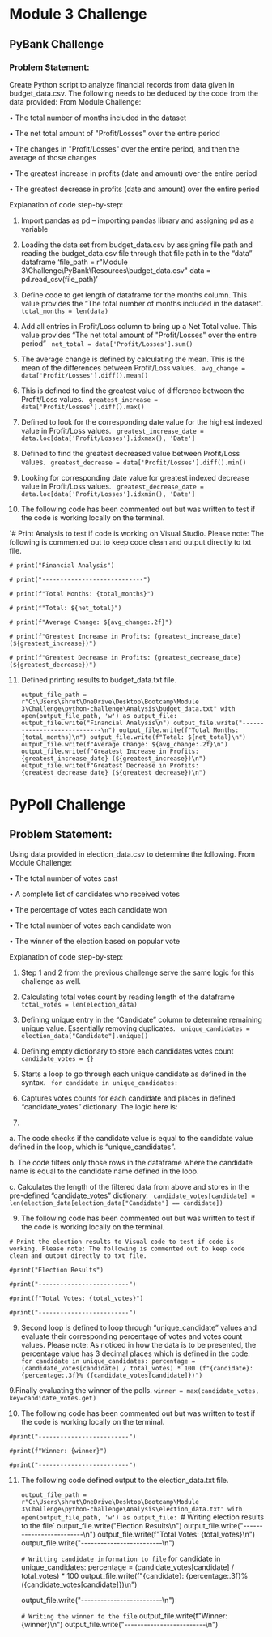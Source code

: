 # Module 3 Challenge
## PyBank Challenge

### Problem Statement:

Create Python script to analyze financial records from data given in budget_data.csv.  The following needs to be deduced by the code from the data provided:
From Module Challenge:

•	The total number of months included in the dataset

•	The net total amount of "Profit/Losses" over the entire period

•	The changes in "Profit/Losses" over the entire period, and then the average of those changes

•	The greatest increase in profits (date and amount) over the entire period

•	The greatest decrease in profits (date and amount) over the entire period

Explanation of code step-by-step:

1.	Import pandas as pd  – importing pandas library and assigning pd as a variable

2.	Loading the data set from budget_data.csv by assigning file path and reading the budget_data.csv file through that file path in to the “data” dataframe
‘file_path = r"Module 3\Challenge\PyBank\Resources\budget_data.csv"
data = pd.read_csv(file_path)’

3.	Define code to get length of dataframe for the months column. This value provides the “The total number of months included in the dataset”.
`total_months = len(data)`

4.	Add all entries in Profit/Loss column to bring up a Net Total value. This value provides “The net total amount of "Profit/Losses" over the entire period”
` net_total = data['Profit/Losses'].sum()`

5.	The average change is defined by calculating the mean. This is the mean of the differences between Profit/Loss values. 
` avg_change = data['Profit/Losses'].diff().mean()`

6.	This is defined to find the greatest value of difference between the Profit/Loss values. 
` greatest_increase = data['Profit/Losses'].diff().max()`

7.	Defined to look for the corresponding date value for the highest indexed value in Profit/Loss values.
` greatest_increase_date = data.loc[data['Profit/Losses'].idxmax(), 'Date']`

8.	Defined to find the greatest decreased value between Profit/Loss values.
` greatest_decrease = data['Profit/Losses'].diff().min()`

9.	Looking for corresponding date value for greatest indexed decrease value in Profit/Loss values. 
` greatest_decrease_date = data.loc[data['Profit/Losses'].idxmin(), 'Date']`

10.	The following code has been commented out but was written to test if the code is working locally on the terminal. 

   `# Print Analysis to test if code is working on Visual Studio. Please note: The following is commented out to keep code clean and output directly to txt file.

   `# print("Financial Analysis")`
  
   `# print("----------------------------")`
  
   `# print(f"Total Months: {total_months}")`
  
   `# print(f"Total: ${net_total}")`
 
   `# print(f"Average Change: ${avg_change:.2f}")`
  
   `# print(f"Greatest Increase in Profits: {greatest_increase_date} (${greatest_increase})")`
  
   `# print(f"Greatest Decrease in Profits: {greatest_decrease_date} (${greatest_decrease})")`

11.	Defined printing results to budget_data.txt file.
    
    `output_file_path = r"C:\Users\shrut\OneDrive\Desktop\Bootcamp\Module 3\Challenge\python-challenge\Analysis\budget_data.txt"
    with open(output_file_path, 'w') as output_file:
    output_file.write("Financial Analysis\n")
    output_file.write("----------------------------\n")
    output_file.write(f"Total Months: {total_months}\n")
    output_file.write(f"Total: ${net_total}\n")
    output_file.write(f"Average Change: ${avg_change:.2f}\n")
    output_file.write(f"Greatest Increase in Profits: {greatest_increase_date} (${greatest_increase})\n")
    output_file.write(f"Greatest Decrease in Profits: {greatest_decrease_date} (${greatest_decrease})\n")`

# PyPoll Challenge

## Problem Statement:

Using data provided in election_data.csv to determine the following.
From Module Challenge:

•	The total number of votes cast

•	A complete list of candidates who received votes

•	The percentage of votes each candidate won

•	The total number of votes each candidate won

•	The winner of the election based on popular vote

Explanation of code step-by-step:

1.	Step 1 and 2 from the previous challenge serve the same logic for this challenge as well. 

2.	Calculating total votes count by reading length of the dataframe 
` total_votes = len(election_data)`

3.	Defining unique entry in the “Candidate” column to determine remaining unique value. Essentially removing duplicates. 
` unique_candidates = election_data["Candidate"].unique()`

4.	Defining empty dictionary to store each candidates votes count
` candidate_votes = {}`

5.	Starts a loop to go through each unique candidate as defined in the syntax.
` for candidate in unique_candidates:`

6.	Captures votes counts for each candidate and places in defined “candidate_votes” dictionary. The logic here is:
7.	
a.	The code checks if the candidate value is equal to the candidate value defined in the loop, which is “unique_candidates”.

b.	The code filters only those rows in the dataframe where the candidate name is equal to the candidate name defined in the loop. 

c.	Calculates the length of the filtered data from above and stores in the pre-defined “candidate_votes” dictionary.
` candidate_votes[candidate] = len(election_data[election_data["Candidate"] == candidate])`


9.	The following code has been commented out but was written to test if the code is working locally on the terminal. 

  `# Print the election results to Visual code to test if code is working. Please note: The following is commented out to keep code clean and output directly to txt file.` 
  
  `#print("Election Results")`
  
  `#print("-------------------------")`
  
  `#print(f"Total Votes: {total_votes}")`
  
  `#print("-------------------------")`

9.	Second loop is defined to loop through “unique_candidate” values and evaluate their corresponding percentage of votes and votes count values. Please note: As noticed in how the data is to be presented, the percentage value has 3 decimal places which is defined in the code. 
` for candidate in unique_candidates:
    percentage = (candidate_votes[candidate] / total_votes) * 100
    (f"{candidate}: {percentage:.3f}% ({candidate_votes[candidate]})")`

9.Finally evaluating the winner of the polls.
`winner = max(candidate_votes, key=candidate_votes.get)`

10. The following code has been commented out but was written to test if the code is working locally on the terminal. 
  
   `#print("-------------------------")`
   
   `#print(f"Winner: {winner}")`
   
   `#print("-------------------------")`


11.	The following code defined output to the election_data.txt file. 

    `output_file_path = r"C:\Users\shrut\OneDrive\Desktop\Bootcamp\Module 3\Challenge\python-challenge\Analysis\election_data.txt"
    with open(output_file_path, 'w') as output_file:
   `# Writing election results to the file`
    output_file.write("Election Results\n")
    output_file.write("-------------------------\n")
    output_file.write(f"Total Votes: {total_votes}\n")
    output_file.write("-------------------------\n")
   
    `# Writting candidate information to file`
    for candidate in unique_candidates:
        percentage = (candidate_votes[candidate] / total_votes) * 100
        output_file.write(f"{candidate}: {percentage:.3f}% ({candidate_votes[candidate]})\n")
   
    output_file.write("-------------------------\n")
    
    `# Writing the winner to the file`
    output_file.write(f"Winner: {winner}\n")
    output_file.write("-------------------------\n")


